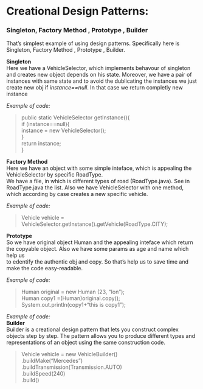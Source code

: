 <h1><a id="Creational_Design_Patterns_0"></a>Creational Design Patterns:</h1>
<h3><a id="Singleton_Factory_Method__Prototype__Builder_1"></a>Singleton, Factory Method , Prototype , Builder</h3>
<p>That’s simplest example of using design patterns. Specifically here is Singleton, Factory Method , Prototype , Builder.</p>
<p><strong>Singleton</strong><br>
Here we have a VehicleSelector, which implements behavour of singleton and creates new object depends on his state. Moreover, we have a pair of instances with same state and to avoid the dublicating the instances we just create new obj if <em>instance==null</em>. In that case we return completly new instance</p>
<p><em>Example of code:</em></p>
<blockquote>
<p>public static VehicleSelector getInstance(){<br>
if (instance==null){<br>
instance = new VehicleSelector();<br>
}<br>
return instance;<br>
}</p>
</blockquote>
<p><strong>Factory Method</strong><br>
Here we have an object with some  simple inteface, which is appealing the VehicleSelector by specific RoadType.<br>
We have a file, in which is different types of road (RoadType.java). See in RoadType.java the list. Also we have VehicleSelector with one method,<br>
which according by case creates a new specific vehicle.</p>
<p><em>Example of code:</em></p>
<blockquote>
<p>Vehicle vehicle = VehicleSelector.getInstance().getVehicle(RoadType.CITY);</p>
</blockquote>
<p><strong>Prototype</strong><br>
So we have original object Human and the appealing inteface which return the copyable object. Also we have some params as age and name which help us<br>
to edentify the authentic obj and copy. So that’s help us to save time and make the code easy-readable.</p>
<p><em>Example of code:</em></p>
<blockquote>
<p>Human original = new Human (23, “Ion”);<br>
Human copy1 =(Human)original.copy();<br>
System.out.println(copy1+“this is copy1”);</p>
</blockquote>
<p><em>Example of code:</em><br>
<strong>Builder</strong><br>
Builder is a creational design pattern that lets you construct complex objects step by step. The pattern allows you to produce different types and representations of an object using the same construction code.</p>
<blockquote>
<p>Vehicle vehicle = new VehicleBuilder()<br>
.buildMake(“Mercedes”)<br>
.buildTransmission(Transmission.AUTO)<br>
.buildSpeed(240)<br>
.build()</p>
</blockquote>

